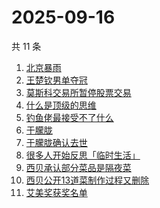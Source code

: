 # 2025-09-16

共 11 条

<!-- BEGIN -->
<!-- 最后更新时间 Tue Sep 16 2025 18:11:39 GMT+0800 (China Standard Time) -->

1. [北京暴雨](https://www.zhihu.com/search?q=北京暴雨)
1. [王楚钦男单夺冠](https://www.zhihu.com/search?q=王楚钦男单夺冠)
1. [莫斯科交易所暂停股票交易](https://www.zhihu.com/search?q=莫斯科交易所暂停股票交易)
1. [什么是顶级的思维](https://www.zhihu.com/search?q=什么是顶级的思维)
1. [钓鱼佬最接受不了什么](https://www.zhihu.com/search?q=钓鱼佬最接受不了什么)
1. [于朦胧](https://www.zhihu.com/search?q=于朦胧)
1. [于朦胧确认去世](https://www.zhihu.com/search?q=于朦胧确认去世)
1. [很多人开始反思「临时生活」](https://www.zhihu.com/search?q=很多人开始反思「临时生活」)
1. [西贝承认部分菜品是隔夜菜](https://www.zhihu.com/search?q=西贝承认部分菜品是隔夜菜)
1. [西贝公开13道菜制作过程又删除](https://www.zhihu.com/search?q=西贝公开13道菜制作过程又删除)
1. [艾美奖获奖名单](https://www.zhihu.com/search?q=艾美奖获奖名单)

<!-- END -->
